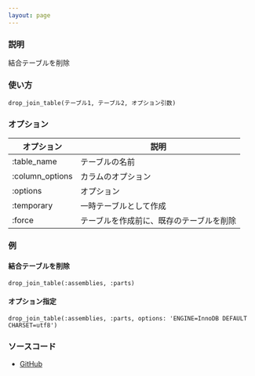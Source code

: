 ```yaml
---
layout: page
---
```


### 説明

結合テーブルを削除

### 使い方

    drop_join_table(テーブル1, テーブル2, オプション引数)

### オプション

| オプション      | 説明                                     |
| --------------- | ---------------------------------------- |
| :table_name     | テーブルの名前                           |
| :column_options | カラムのオプション                       |
| :options        | オプション                               |
| :temporary      | 一時テーブルとして作成                   |
| :force          | テーブルを作成前に、既存のテーブルを削除 |

### 例

#### 結合テーブルを削除

    drop_join_table(:assemblies, :parts)

#### オプション指定

    drop_join_table(:assemblies, :parts, options: 'ENGINE=InnoDB DEFAULT CHARSET=utf8')

### ソースコード

- [GitHub](https://github.com/rails/rails/blob/984c3ef2775781d47efa9f541ce570daa2434a80/activerecord/lib/active_record/connection_adapters/abstract/schema_statements.rb#L404)

